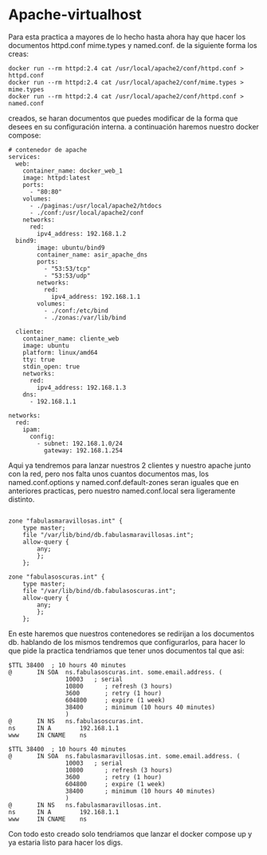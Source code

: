 # Apache-virtualhost
Para esta practica a mayores de lo hecho hasta ahora hay que hacer los documentos httpd.conf mime.types y named.conf. de la siguiente forma los creas:
~~~
docker run --rm httpd:2.4 cat /usr/local/apache2/conf/httpd.conf > httpd.conf
docker run --rm httpd:2.4 cat /usr/local/apache2/conf/mime.types > mime.types
docker run --rm httpd:2.4 cat /usr/local/apache2/conf/httpd.conf > named.conf
~~~
creados, se haran documentos que puedes modificar de la forma que desees en su configuración interna.
a continuación haremos nuestro docker compose:
~~~
# contenedor de apache
services:
  web:
    container_name: docker_web_1
    image: httpd:latest
    ports:
      - "80:80"
    volumes:
      - ./paginas:/usr/local/apache2/htdocs
      - ./conf:/usr/local/apache2/conf
    networks:
      red:
        ipv4_address: 192.168.1.2
  bind9:
        image: ubuntu/bind9
        container_name: asir_apache_dns
        ports:
          - "53:53/tcp"
          - "53:53/udp"
        networks:
          red:
            ipv4_address: 192.168.1.1
        volumes:
          - ./conf:/etc/bind
          - ./zonas:/var/lib/bind

  cliente:
    container_name: cliente_web
    image: ubuntu
    platform: linux/amd64
    tty: true
    stdin_open: true
    networks:
      red: 
        ipv4_address: 192.168.1.3
    dns:
      - 192.168.1.1

networks:
  red: 
    ipam:
      config:
        - subnet: 192.168.1.0/24
          gateway: 192.168.1.254
~~~

Aqui ya tendremos para lanzar nuestros 2 clientes y nuestro apache junto con la red, pero nos falta unos cuantos documentos mas, los named.conf.options y named.conf.default-zones seran iguales que en anteriores practicas, pero nuestro named.conf.local sera ligeramente distinto.
~~~

zone "fabulasmaravillosas.int" {
	type master;
	file "/var/lib/bind/db.fabulasmaravillosas.int";
	allow-query {
		any;
		};
	};

zone "fabulasoscuras.int" {
	type master;
	file "/var/lib/bind/db.fabulasoscuras.int";
	allow-query {
		any;
		};
	};
~~~

En este haremos que nuestros contenedores se redirijan a los documentos db.
hablando de los mismos tendremos que configurarlos, para hacer lo que pide la practica tendriamos que tener unos documentos tal que asi:

~~~
$TTL 38400	; 10 hours 40 minutes
@		IN SOA	ns.fabulasoscuras.int. some.email.address. (
				10003   ; serial
				10800      ; refresh (3 hours)
				3600       ; retry (1 hour)
				604800     ; expire (1 week)
				38400      ; minimum (10 hours 40 minutes)
				)
@		IN NS	ns.fabulasoscuras.int.
ns		IN A		192.168.1.1
www		IN CNAME	ns
~~~

~~~
$TTL 38400	; 10 hours 40 minutes
@		IN SOA	ns.fabulasmaravillosas.int. some.email.address. (
				10003   ; serial
				10800      ; refresh (3 hours)
				3600       ; retry (1 hour)
				604800     ; expire (1 week)
				38400      ; minimum (10 hours 40 minutes)
				)
@		IN NS	ns.fabulasmaravillosas.int.
ns		IN A		192.168.1.1
www		IN CNAME	ns
~~~

Con todo esto creado solo tendriamos que lanzar el docker compose up y ya estaria listo para hacer los digs.

